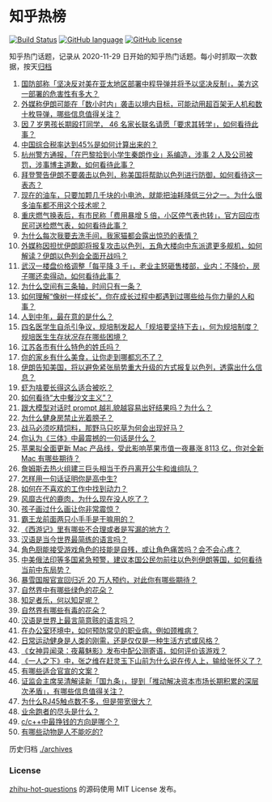 # 知乎热榜
[![Build Status](https://github.com/ToWeLong/zhihu-hot-questions/workflows/CI/badge.svg)](https://github.com/ToWeLong/zhihu-hot-questions/actions)
[![GitHub language](https://img.shields.io/badge/language-golang-orange.svg)](https://golang.org/)
[![GitHub license](https://img.shields.io/github/license/ToWeLong/zhihu-hot-questions)](https://github.com/ToWeLong/zhihu-hot-questions/blob/main/LICENSE)

知乎热门话题，记录从 2020-11-29 日开始的知乎热门话题。每小时抓取一次数据，按天[归档](./archives)

<!-- BEGIN -->

1. [国防部称「坚决反对美在亚太地区部署中程导弹并将予以坚决反制」，美方这一部署的危害性有多大？](https://www.zhihu.com/question/652731438)
1. [外媒称伊朗可能在「数小时内」袭击以境内目标，可能动用超百架无人机和数十枚导弹，哪些信息值得关注？](https://www.zhihu.com/question/652745232)
1. [因 7 岁男孩长期殴打同学， 46 名家长联名请愿「要求其转学」，如何看待此事？](https://www.zhihu.com/question/652602869)
1. [中国综合税率达到45%是如何计算出来的？](https://www.zhihu.com/question/647364415)
1. [杭州警方通报，「在巴黎拾到小学生秦朗作业」系编造，涉事 2 人及公司被罚，涉事博主道歉，如何看待此事？](https://www.zhihu.com/question/652735942)
1. [拜登警告伊朗不要袭击以色列，称美国将帮助以色列进行防御，如何看待这一表态？](https://www.zhihu.com/question/652791940)
1. [现在的油车，只要加颗几千块的小电池，就能把油耗降低三分之一。为什么很多油车都不用这个技术呢？](https://www.zhihu.com/question/652140838)
1. [重庆燃气换表后，有市民称「费用暴增 5 倍，小区停气表也转」，官方回应市民可送检燃气表，如何看待此事？](https://www.zhihu.com/question/652729300)
1. [为什么每次我要去洗手间，我家猫都会露出惊恐的表情？](https://www.zhihu.com/question/650460909)
1. [外媒称因担忧伊朗即将报复攻击以色列，五角大楼向中东派遣更多舰机，如何解读？伊朗以色列会全面开战吗？](https://www.zhihu.com/question/652801412)
1. [武汉一楼盘价格调整「每平降 3 千」，老业主怒砸售楼部，业内：不降价，房子哪还卖得动，如何看待此事？](https://www.zhihu.com/question/652679489)
1. [为什么空间有三条轴，时间只有一条？](https://www.zhihu.com/question/652412744)
1. [如何理解“像树一样成长”，你在成长过程中都遇到过哪些给与你力量的人和事？](https://www.zhihu.com/question/652743149)
1. [人到中年，最在意的是什么？](https://www.zhihu.com/question/652524334)
1. [四名医学生自杀引争议，规培制发起人「规培要坚持下去」，何为规培制度？规培医生生存状况存在哪些困境？](https://www.zhihu.com/question/652502048)
1. [江苏各市有什么特色的姓氏吗？](https://www.zhihu.com/question/652414039)
1. [你的家乡有什么美食，让你走到哪都忘不了？](https://www.zhihu.com/question/643098245)
1. [伊朗告知美国，将以避免紧张局势重大升级的方式报复以色列，透露出什么信息？](https://www.zhihu.com/question/652712442)
1. [虾为啥要长得这么适合被吃？](https://www.zhihu.com/question/642964232)
1. [如何看待“大中餐沙文主义”？](https://www.zhihu.com/question/50924255)
1. [跟大模型对话时 prompt 越礼貌越容易出好结果吗？为什么？](https://www.zhihu.com/question/627891044)
1. [为什么健身房禁止光着膀子？](https://www.zhihu.com/question/652006872)
1. [战马必须吃精饲料，那野马只吃草为何会出现好马？](https://www.zhihu.com/question/28227476)
1. [你认为《三体》中最震撼的一句话是什么？](https://www.zhihu.com/question/385420567)
1. [苹果拟全面更新 Mac 产品线，受此影响苹果市值一夜暴涨 8113 亿，你对全新 Mac 有哪些期待？](https://www.zhihu.com/question/652672847)
1. [詹姆斯去热火组建三巨头相当于乔丹离开公牛和谁组队？](https://www.zhihu.com/question/652620629)
1. [怎样用一句话证明你是高中生?](https://www.zhihu.com/question/649678574)
1. [如何在不喜欢的工作中找到动力？](https://www.zhihu.com/question/652753975)
1. [风靡古代的鹿肉，为什么现在没人吃了？](https://www.zhihu.com/question/651299563)
1. [孩子画过什么画让你非常震惊？](https://www.zhihu.com/question/341046974)
1. [霸王龙前面两只小手手是干嘛用的？](https://www.zhihu.com/question/280876600)
1. [《西游记》里有哪些不合理或者是写漏的地方？](https://www.zhihu.com/question/652420524)
1. [汉语是当今世界最简练的语言吗？](https://www.zhihu.com/question/66497764)
1. [角色厨能接受游戏角色的技能是自残，或让角色痛苦吗？会不会心疼？](https://www.zhihu.com/question/649410016)
1. [中美俄法印等多国紧急预警，建议本国公民勿前往以色列伊朗等国，如何看待当前中东局势？](https://www.zhihu.com/question/652792027)
1. [暴雪国服官宣回归近 20 万人预约，对此你有哪些期待？](https://www.zhihu.com/question/652678880)
1. [自然界中有哪些绿色的花朵？](https://www.zhihu.com/question/652799135)
1. [知足者乐，何以知足呢？](https://www.zhihu.com/question/650662385)
1. [自然界有哪些有毒的花朵？](https://www.zhihu.com/question/652799008)
1. [汉语是世界上最言简意赅的语言吗？](https://www.zhihu.com/question/652795747)
1. [在办公室环境中，如何预防常见的职业病，例如颈椎病？](https://www.zhihu.com/question/652807181)
1. [日常运动健身是人类的刚需，还是仅仅是一种生活方式或风格？](https://www.zhihu.com/question/652235633)
1. [《女神异闻录：夜幕魅影》发布中配公测寄语，如何评价该游戏？](https://www.zhihu.com/question/652362676)
1. [《一人之下》中，张之维在赶灵玉下山前为什么说在传人上，输给张怀义了？](https://www.zhihu.com/question/558945861)
1. [有哪些适合官宣的文案？](https://www.zhihu.com/question/436157838)
1. [证监会主席吴清解读新「国九条」，提到「推动解决资本市场长期积累的深层次矛盾」，有哪些信息值得关注？](https://www.zhihu.com/question/652717447)
1. [为什么RJ45触点数不多，但是带宽很大？](https://www.zhihu.com/question/578316441)
1. [业余跑者的尽头是什么？](https://www.zhihu.com/question/652563425)
1. [c/c++中最挣钱的方向是哪个？](https://www.zhihu.com/question/652290896)
1. [有哪些动物是人不能吃的?](https://www.zhihu.com/question/652752877)

<!-- END -->

历史归档 [./archives](./archives)


### License
[zhihu-hot-questions](https://github.com/towelong/zhihu-hot-questions) 的源码使用 MIT License 发布。